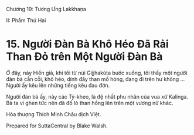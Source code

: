  

Chương 19: Tương Ưng Lakkhaṇa

II: Phẩm Thứ Hai

# 15\. Người Ðàn Bà Khô Héo Ðã Rải Than Ðỏ trên Một Người Ðàn Bà

Ở đây, này Hiền giả, khi tôi từ núi Gijjhakùta bước xuống, tôi thấy một người đàn bà cằn cỗi, khô héo, dính đầy than mồ hóng, đang đi trên hư không … Người ấy kêu lên những tiếng kêu đau đớn.

Người đàn bà ấy, này các Tỷ-kheo, là đệ nhất phu nhân của vua xứ Kalinga. Bà ta vì ghen tức nên đã đổ lò than hồng lên trên một vương nữ khác.

Hòa thượng Thích Minh Châu dịch Việt.

Prepared for SuttaCentral by Blake Walsh.